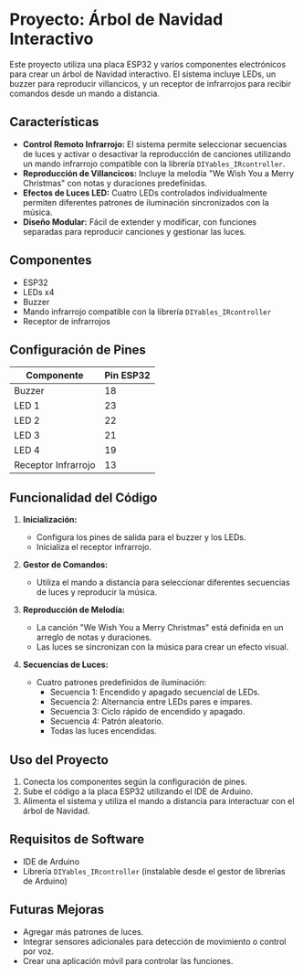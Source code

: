 # Proyecto: Árbol de Navidad Interactivo

Este proyecto utiliza una placa ESP32 y varios componentes electrónicos para crear un árbol de Navidad interactivo. El sistema incluye LEDs, un buzzer para reproducir villancicos, y un receptor de infrarrojos para recibir comandos desde un mando a distancia.

## Características

- **Control Remoto Infrarrojo:** El sistema permite seleccionar secuencias de luces y activar o desactivar la reproducción de canciones utilizando un mando infrarrojo compatible con la librería `DIYables_IRcontroller`.
- **Reproducción de Villancicos:** Incluye la melodía "We Wish You a Merry Christmas" con notas y duraciones predefinidas.
- **Efectos de Luces LED:** Cuatro LEDs controlados individualmente permiten diferentes patrones de iluminación sincronizados con la música.
- **Diseño Modular:** Fácil de extender y modificar, con funciones separadas para reproducir canciones y gestionar las luces.

## Componentes

- ESP32
- LEDs x4
- Buzzer
- Mando infrarrojo compatible con la librería `DIYables_IRcontroller`
- Receptor de infrarrojos

## Configuración de Pines

| Componente          | Pin ESP32 |
|---------------------|-----------|
| Buzzer             | 18        |
| LED 1              | 23        |
| LED 2              | 22        |
| LED 3              | 21        |
| LED 4              | 19        |
| Receptor Infrarrojo| 13        |

## Funcionalidad del Código

1. **Inicialización:**
   - Configura los pines de salida para el buzzer y los LEDs.
   - Inicializa el receptor infrarrojo.

2. **Gestor de Comandos:**
   - Utiliza el mando a distancia para seleccionar diferentes secuencias de luces y reproducir la música.

3. **Reproducción de Melodía:**
   - La canción "We Wish You a Merry Christmas" está definida en un arreglo de notas y duraciones.
   - Las luces se sincronizan con la música para crear un efecto visual.

4. **Secuencias de Luces:**
   - Cuatro patrones predefinidos de iluminación:
     - Secuencia 1: Encendido y apagado secuencial de LEDs.
     - Secuencia 2: Alternancia entre LEDs pares e impares.
     - Secuencia 3: Ciclo rápido de encendido y apagado.
     - Secuencia 4: Patrón aleatorio.
     - Todas las luces encendidas.

## Uso del Proyecto

1. Conecta los componentes según la configuración de pines.
2. Sube el código a la placa ESP32 utilizando el IDE de Arduino.
3. Alimenta el sistema y utiliza el mando a distancia para interactuar con el árbol de Navidad.

## Requisitos de Software

- IDE de Arduino
- Librería `DIYables_IRcontroller` (instalable desde el gestor de librerías de Arduino)

## Futuras Mejoras

- Agregar más patrones de luces.
- Integrar sensores adicionales para detección de movimiento o control por voz.
- Crear una aplicación móvil para controlar las funciones.

